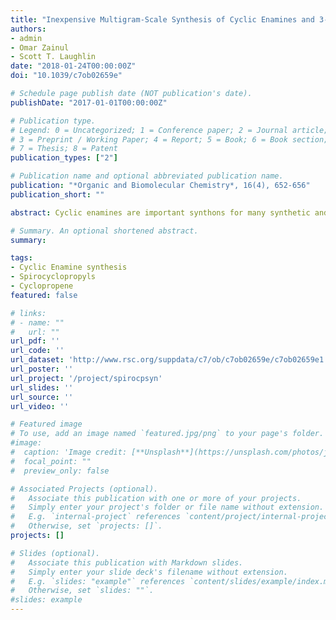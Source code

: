 ```yaml
---
title: "Inexpensive Multigram-Scale Synthesis of Cyclic Enamines and 3-*N* Spirocyclopropyl Systems"
authors:
- admin
- Omar Zainul
- Scott T. Laughlin
date: "2018-01-24T00:00:00Z"
doi: "10.1039/c7ob02659e"

# Schedule page publish date (NOT publication's date).
publishDate: "2017-01-01T00:00:00Z"

# Publication type.
# Legend: 0 = Uncategorized; 1 = Conference paper; 2 = Journal article;
# 3 = Preprint / Working Paper; 4 = Report; 5 = Book; 6 = Book section;
# 7 = Thesis; 8 = Patent
publication_types: ["2"]

# Publication name and optional abbreviated publication name.
publication: "*Organic and Biomolecular Chemistry*, 16(4), 652-656"
publication_short: ""

abstract: Cyclic enamines are important synthons for many synthetic and pharmacological targets. Here, we report an inexpensive, catalyst-free, multigram-scale synthesis for cyclic enamines with exocyclic double bonds and four- to seven-membered rings. This strategy is more conducive to scale up, permissive of functionalization around the cyclic system, and less sensitive to the nature of the N-protecting group than previously-described methods for cyclic enamine synthesis. Further, we explore application of these enamines to the synthesis of highly-strained spirocyclic 3N-cyclopropyl scaffolds.

# Summary. An optional shortened abstract.
summary:

tags:
- Cyclic Enamine synthesis
- Spirocyclopropyls
- Cyclopropene
featured: false

# links:
# - name: ""
#   url: ""
url_pdf: ''
url_code: ''
url_dataset: 'http://www.rsc.org/suppdata/c7/ob/c7ob02659e/c7ob02659e1.pdf'
url_poster: ''
url_project: '/project/spirocpsyn'
url_slides: ''
url_source: ''
url_video: ''

# Featured image
# To use, add an image named `featured.jpg/png` to your page's folder.
#image:
#  caption: 'Image credit: [**Unsplash**](https://unsplash.com/photos/jdD8gXaTZsc)'
#  focal_point: ""
#  preview_only: false

# Associated Projects (optional).
#   Associate this publication with one or more of your projects.
#   Simply enter your project's folder or file name without extension.
#   E.g. `internal-project` references `content/project/internal-project/index.md`.
#   Otherwise, set `projects: []`.
projects: []

# Slides (optional).
#   Associate this publication with Markdown slides.
#   Simply enter your slide deck's filename without extension.
#   E.g. `slides: "example"` references `content/slides/example/index.md`.
#   Otherwise, set `slides: ""`.
#slides: example
---
```

